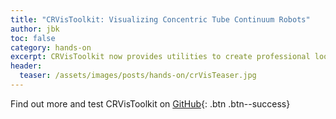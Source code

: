 ```yaml
---
title: "CRVisToolkit: Visualizing Concentric Tube Continuum Robots"
author: jbk
toc: false
category: hands-on
excerpt: CRVisToolkit now provides utilities to create professional looking plots of concentric tube continuum robots using MATLAB.
header:
  teaser: /assets/images/posts/hands-on/crVisTeaser.jpg
---
```



Find out more and test CRVisToolkit on [GitHub](https://github.com/ContinuumRoboticsLab/CRVisToolkit){: .btn .btn--success}